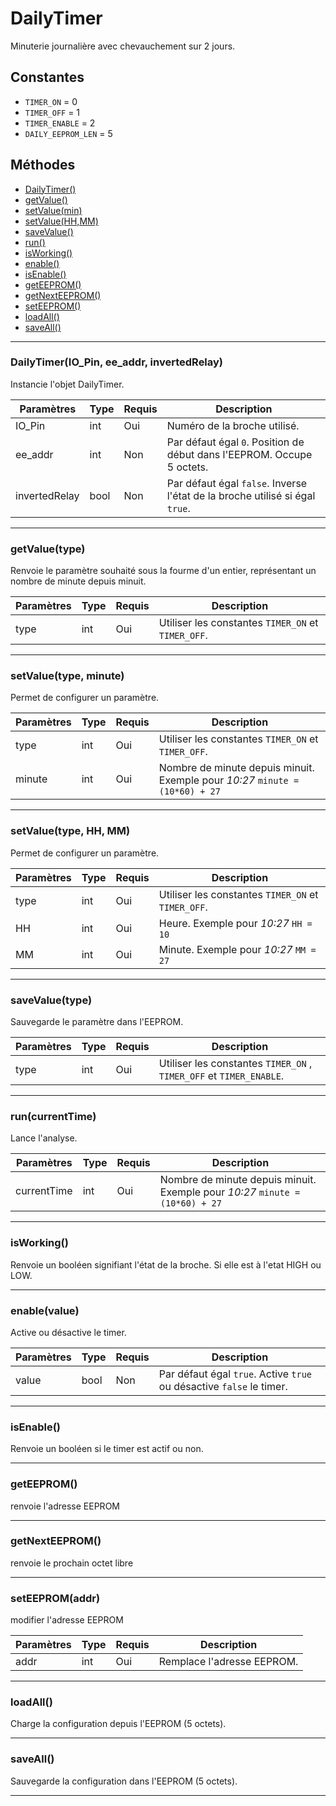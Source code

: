 # DailyTimer
Minuterie journalière avec chevauchement sur 2 jours.

## Constantes
 * `TIMER_ON` = 0
 * `TIMER_OFF` = 1
 * `TIMER_ENABLE` = 2
 * `DAILY_EEPROM_LEN`  = 5

## Méthodes
* [DailyTimer()](https://github.com/artnod78/Terrarium/wiki/DailyTimer#dailytimerio_pin-ee_addr-invertedrelay)
* [getValue()](https://github.com/artnod78/Terrarium/wiki/DailyTimer#getvaluetype)
* [setValue(min)](https://github.com/artnod78/Terrarium/wiki/DailyTimer#setvaluetype-minute)
* [setValue(HH,MM)](https://github.com/artnod78/Terrarium/wiki/DailyTimer#setvaluetype-hh-mm)
* [saveValue()](https://github.com/artnod78/Terrarium/wiki/DailyTimer#savevaluetype)
* [run()](https://github.com/artnod78/Terrarium/wiki/DailyTimer#runcurrenttime)
* [isWorking()](https://github.com/artnod78/Terrarium/wiki/DailyTimer#isworking)
* [enable()](https://github.com/artnod78/Terrarium/wiki/DailyTimer#enablevalue)
* [isEnable()](https://github.com/artnod78/Terrarium/wiki/DailyTimer#isenable)
* [getEEPROM()](https://github.com/artnod78/Terrarium/wiki/DailyTimer#geteeprom)
* [getNextEEPROM()](https://github.com/artnod78/Terrarium/wiki/DailyTimer#getnexteeprom)
* [setEEPROM()](https://github.com/artnod78/Terrarium/wiki/DailyTimer#seteepromaddr)
* [loadAll()](https://github.com/artnod78/Terrarium/wiki/DailyTimer#loadall)
* [saveAll()](https://github.com/artnod78/Terrarium/wiki/DailyTimer#saveall)

-------------

### DailyTimer(IO_Pin, ee_addr, invertedRelay)
 Instancie l'objet DailyTimer.
 
Paramètres	  | Type | Requis | Description
------------- | ---- | ------ | -----------
IO_Pin		  | int  | Oui	  | Numéro de la broche utilisé.
ee_addr	      | int  | Non	  | Par défaut égal `0`. Position de début dans l'EEPROM. Occupe 5 octets.
invertedRelay | bool | Non	  | Par défaut égal `false`. Inverse l'état de la broche utilisé si égal `true`.


-------------

### getValue(type)
Renvoie le paramètre souhaité sous la fourme d'un entier, représentant un nombre de minute depuis minuit.

Paramètres | Type | Requis | Description
---------- | ---- | ------ | -----------
type	   | int  | Oui	   | Utiliser les constantes `TIMER_ON` et `TIMER_OFF`.


-------------

### setValue(type, minute)
Permet de configurer un paramètre.

Paramètres | Type | Requis | Description
---------- | ---- | ------ | -----------
type	   | int  | Oui	   | Utiliser les constantes `TIMER_ON` et `TIMER_OFF`.
minute	   | int  | Oui	   | Nombre de minute depuis minuit. Exemple pour *10:27* `minute = (10*60) + 27`


-------------

### setValue(type, HH, MM)
Permet de configurer un paramètre.

Paramètres | Type | Requis | Description
---------- | ---- | ------ | -----------
type	   | int  | Oui	   | Utiliser les constantes `TIMER_ON` et `TIMER_OFF`.
HH	   	   | int  | Oui	   | Heure. Exemple pour *10:27* `HH = 10`
MM	       | int  | Oui	   | Minute. Exemple pour *10:27* `MM = 27`


-------------

### saveValue(type)
Sauvegarde le paramètre dans l'EEPROM.

Paramètres | Type | Requis | Description
---------- | ---- | ------ | -----------
type	   | int  | Oui	   | Utiliser les constantes `TIMER_ON` , `TIMER_OFF` et `TIMER_ENABLE`.


-------------

### run(currentTime)
Lance l'analyse.

Paramètres	  | Type | Requis | Description
------------- | ---- | ------ | -----------
currentTime	  | int  | Oui	  | Nombre de minute depuis minuit. Exemple pour *10:27* `minute = (10*60) + 27`


-------------

### isWorking()
Renvoie un booléen signifiant l'état de la broche. Si elle est à l'etat HIGH ou LOW.


-------------

### enable(value)
Active ou désactive le timer.

Paramètres	  | Type | Requis | Description
------------- | ---- | ------ | -----------
value		  | bool | Non	  | Par défaut égal `true`. Active `true` ou désactive `false` le timer.


-------------

### isEnable()
Renvoie un booléen si le timer est actif ou non.


-------------

### getEEPROM()
renvoie l'adresse EEPROM


-------------

### getNextEEPROM()
renvoie le prochain octet libre


-------------

### setEEPROM(addr)
modifier l'adresse EEPROM

Paramètres	  | Type | Requis | Description
------------- | ---- | ------ | -----------
addr		  | int  | Oui	  | Remplace l'adresse EEPROM.


-------------

### loadAll()
Charge la configuration depuis l'EEPROM (5 octets).


-------------

### saveAll()
Sauvegarde la configuration dans l'EEPROM (5 octets).


-------------